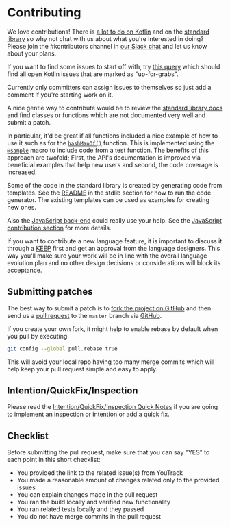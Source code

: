 # Contributing

We love contributions! There is [a lot to do on Kotlin](https://youtrack.jetbrains.com/issues/KT) and on the
[standard library](https://youtrack.jetbrains.com/issues/KT?q=%23Kotlin%20%23Unresolved%20and%20(links:%20KT-2554,%20KT-4089%20or%20%23Libraries)) so why not chat with us
about what you're interested in doing? Please join the #kontributors channel in [our Slack chat](http://slack.kotlinlang.org/)
and let us know about your plans.

If you want to find some issues to start off with, try [this query](https://youtrack.jetbrains.com/issues/KT?q=tag:%20%7BUp%20For%20Grabs%7D%20and%20State:%20Open) which should find all open Kotlin issues that are marked as "up-for-grabs".

Currently only committers can assign issues to themselves so just add a comment if you're starting work on it.

A nice gentle way to contribute would be to review the [standard library docs](https://kotlinlang.org/api/latest/jvm/stdlib/index.html)
and find classes or functions which are not documented very well and submit a patch.

In particular, it'd be great if all functions included a nice example of how to use it such as for the
[`hashMapOf()`](https://kotlinlang.org/api/latest/jvm/stdlib/kotlin.collections/hash-map-of.html) function.
This is implemented using the [`@sample`](https://github.com/JetBrains/kotlin/blob/1.1.0/libraries/stdlib/src/kotlin/collections/Maps.kt#L91)
macro to include code from a test function. The benefits of this approach are twofold; First, the API's documentation is improved via beneficial examples that help new users and second, the code coverage is increased.

Some of the code in the standard library is created by generating code from templates. See the [README](/libraries/stdlib/ReadMe.md) in the stdlib section for how to run the code generator. The existing templates can be used as examples for creating new ones.

Also the [JavaScript back-end](https://github.com/JetBrains/kotlin/blob/master/js/ReadMe.md) could really use your help. See the [JavaScript contribution section](https://github.com/JetBrains/kotlin/blob/master/js/ReadMe.md) for more details.

If you want to contribute a new language feature, it is important to discuss it through a [KEEP](https://github.com/Kotlin/KEEP) first and get an approval from the language designers. This way you'll make sure your work will be in line with the overall language evolution plan and no other design decisions or considerations will block its acceptance.

## Submitting patches

The best way to submit a patch is to [fork the project on GitHub](https://help.github.com/articles/fork-a-repo/) and then send us a
[pull request](https://help.github.com/articles/creating-a-pull-request/) to the `master` branch via [GitHub](https://github.com).

If you create your own fork, it might help to enable rebase by default
when you pull by executing
``` bash
git config --global pull.rebase true
```
This will avoid your local repo having too many merge commits
which will help keep your pull request simple and easy to apply.

## Intention/QuickFix/Inspection

Please read the [Intention/QuickFix/Inspection Quick Notes](intentions_inspections_quickfixes.md) if you are
going to implement an inspection or intention or add a quick fix.

## Checklist

Before submitting the pull request, make sure that you can say "YES" to each point in this short checklist:

  - You provided the link to the related issue(s) from YouTrack
  - You made a reasonable amount of changes related only to the provided issues
  - You can explain changes made in the pull request
  - You ran the build locally and verified new functionality
  - You ran related tests locally and they passed
  - You do not have merge commits in the pull request
